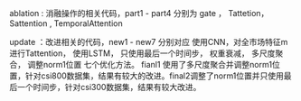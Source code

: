 ablation : 消融操作的相关代码，part1 - part4 分别为 gate ， Tattetion， Sattention , TemporalAttention

update ：改进相关的代码，new1 - new7 分别对应 使用CNN，对全市场特征m进行Tattention， 使用LSTM， 只使用最后一个时间步， 权重衰减， 多尺度聚合， 调整norm1位置  七个优化方法。 fianl1 使用了多尺度聚合并调整norm1位置，针对csi800数据集，结果有较大的改进。final2调整了norm1位置并只使用最后一个时间步，针对csi300数据集，结果有较大改进。
